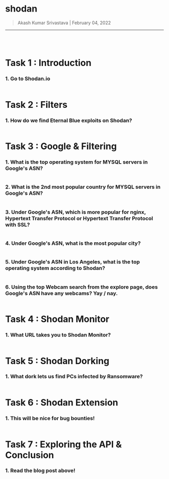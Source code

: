 # shodan
> Akash Kumar Srivastava | February 04, 2022
-------------------------------

<br/>
<br/>

# Task 1 : Introduction
### 1. Go to Shodan.io
```

```

# Task 2 : Filters
### 1. How do we find Eternal Blue exploits on Shodan?
```

```

# Task 3 : Google &amp; Filtering
### 1. What is the top operating system for MYSQL servers in Google's ASN?    
```

```
### 2. What is the 2nd most popular country for MYSQL servers in Google's ASN?
```

```
### 3. Under Google's ASN, which is more popular for nginx, Hypertext Transfer Protocol or Hypertext Transfer Protocol with SSL?
```

```
### 4. Under Google's ASN, what is the most popular city?
```

```
### 5. Under Google's ASN in Los Angeles, what is the top operating system according to Shodan?
```

```
### 6. Using the top Webcam search from the explore page, does Google's ASN have any webcams? Yay / nay.
```

```

# Task 4 : Shodan Monitor
### 1. What URL takes you to Shodan Monitor?
```

```

# Task 5 : Shodan Dorking
### 1. What dork lets us find PCs infected by Ransomware?
```

```

# Task 6 : Shodan Extension
### 1. This will be nice for bug bounties!
```

```

# Task 7 : Exploring the API &amp; Conclusion
### 1. Read the blog post above!
```

```

